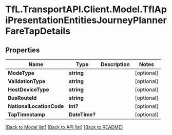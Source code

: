 # TfL.TransportAPI.Client.Model.TflApiPresentationEntitiesJourneyPlannerFareTapDetails
## Properties

Name | Type | Description | Notes
------------ | ------------- | ------------- | -------------
**ModeType** | **string** |  | [optional] 
**ValidationType** | **string** |  | [optional] 
**HostDeviceType** | **string** |  | [optional] 
**BusRouteId** | **string** |  | [optional] 
**NationalLocationCode** | **int?** |  | [optional] 
**TapTimestamp** | **DateTime?** |  | [optional] 

[[Back to Model list]](../../TfL.TransportAPI.Client/docs/README.md#documentation-for-models) [[Back to API list]](../../TfL.TransportAPI.Client/docs/README.md#documentation-for-api-endpoints) [[Back to README]](../../TfL.TransportAPI.Client/docs/README.md)

